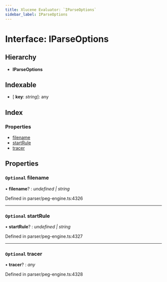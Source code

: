 ```yaml
---
title: Xlucene Evaluator: `IParseOptions`
sidebar_label: IParseOptions
---
```


# Interface: IParseOptions

## Hierarchy

* **IParseOptions**

## Indexable

* \[ **key**: *string*\]: any

## Index

### Properties

* [filename](iparseoptions.md#optional-filename)
* [startRule](iparseoptions.md#optional-startrule)
* [tracer](iparseoptions.md#optional-tracer)

## Properties

### `Optional` filename

• **filename**? : *undefined | string*

Defined in parser/peg-engine.ts:4326

___

### `Optional` startRule

• **startRule**? : *undefined | string*

Defined in parser/peg-engine.ts:4327

___

### `Optional` tracer

• **tracer**? : *any*

Defined in parser/peg-engine.ts:4328
